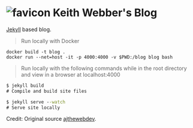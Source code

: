 ![favicon](https://raw.github.com/townie/townie.github.io/master/favicon.png) Keith Webber's Blog
==============

[Jekyll](http://jekyllrb.com/) based blog.

> Run locally with Docker
```
docker build -t blog .
docker run --net=host -it -p 4000:4000 -v $PWD:/blog blog bash

```


> Run locally with the following commands while in the root directory and view in a browser at localhost:4000
``` bat
$ jekyll build
# Compile and build site files

$ jekyll serve --watch
# Serve site locally
```

Credit: Original source [ajthewebdev](https://github.com/ajthewebdev).